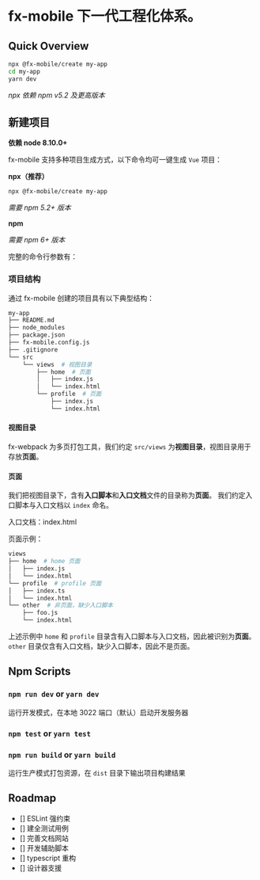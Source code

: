 # fx-mobile 下一代工程化体系。

## Quick Overview

```sh
npx @fx-mobile/create my-app
cd my-app
yarn dev
```

_npx 依赖 npm v5.2 及更高版本_

## 新建项目

**依赖 node 8.10.0+**

fx-mobile 支持多种项目生成方式，以下命令均可一键生成 `Vue` 项目：

**npx（推荐）**

```sh
npx @fx-mobile/create my-app
```

_需要 npm 5.2+ 版本_

**npm**


_需要 npm 6+ 版本_



完整的命令行参数有：



### 项目结构

通过 fx-mobile 创建的项目具有以下典型结构：

```bash
my-app
├── README.md
├── node_modules
├── package.json
├── fx-mobile.config.js
├── .gitignore
└── src
    └── views  # 视图目录
        ├── home  # 页面
        │   ├── index.js
        │   └── index.html
        └── profile  # 页面
            ├── index.js
            └── index.html
```

#### 视图目录

fx-webpack 为多页打包工具，我们约定 `src/views` 为**视图目录**，视图目录用于存放**页面**。

#### 页面

我们把视图目录下，含有**入口脚本**和**入口文档**文件的目录称为**页面**。
我们约定入口脚本与入口文档以 `index` 命名。


入口文档：index.html

页面示例：

```bash
views
├── home  # home 页面
│   ├── index.js
│   └── index.html
└── profile  # profile 页面
│   ├── index.ts
│   └── index.html
└── other  # 非页面，缺少入口脚本
    ├── foo.js
    └── index.html
```

上述示例中 `home` 和 `profile` 目录含有入口脚本与入口文档，因此被识别为**页面**。
`other` 目录仅含有入口文档，缺少入口脚本，因此不是页面。

## Npm Scripts

### `npm run dev` or `yarn dev`

运行开发模式，在本地 3022 端口（默认）启动开发服务器

### `npm test` or `yarn test`

### `npm run build` or `yarn build`

运行生产模式打包资源，在 `dist` 目录下输出项目构建结果

## Roadmap

- [] ESLint 强约束
- [] 建全测试用例
- [] 完善文档网站
- [] 开发辅助脚本
- [] typescript 重构
- [] 设计器支援
